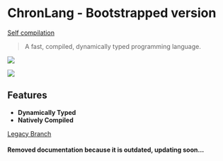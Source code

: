# ChronLang - Bootstrapped version 
[Self compilation](#self-compilation)

> A fast, compiled, dynamically typed programming language.   

<p float="left">
<a href="https://discord.gg/dhvnpnD7sn">
    <img src="https://img.shields.io/discord/1210018824322158602?logo=discord"></img>
  </a>

<img src="https://img.shields.io/github/commit-activity/m/DeLuxe-1337/ChronLang"></img>
</p>

## Features

- **Dynamically Typed**
- **Natively Compiled**

[Legacy Branch](https://github.com/DeLuxe-1337/ChronLang/tree/legacy)  

#### Removed documentation because it is outdated, updating soon...

